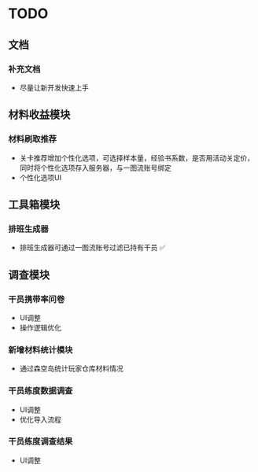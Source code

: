 # TODO

## 文档
### 补充文档
+ 尽量让新开发快速上手

## 材料收益模块
### 材料刷取推荐
+ 关卡推荐增加个性化选项，可选择样本量，经验书系数，是否用活动关定价，同时将个性化选项存入服务器，与一图流账号绑定
+ 个性化选项UI

## 工具箱模块
### 排班生成器
+ 排班生成器可通过一图流账号过滤已持有干员 ✅

## 调查模块
### 干员携带率问卷
+ UI调整
+ 操作逻辑优化

### 新增材料统计模块
+ 通过森空岛统计玩家仓库材料情况

### 干员练度数据调查
+ UI调整
+ 优化导入流程

### 干员练度调查结果
+ UI调整


